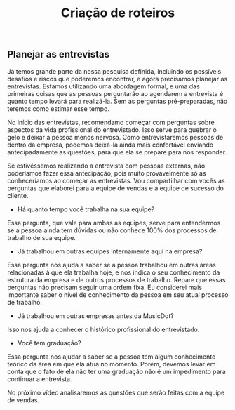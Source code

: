 <div align="center">

# Criação de roteiros

</div>

<br>

## Planejar as entrevistas

Já temos grande parte da nossa pesquisa definida, incluindo os possíveis desafios e riscos que poderemos encontrar, e agora precisamos planejar as entrevistas. Estamos utilizando uma abordagem formal, e uma das primeiras coisas que as pessoas perguntarão ao agendarem a entrevista é quanto tempo levará para realizá-la. Sem as perguntas pré-preparadas, não teremos como estimar esse tempo.

No início das entrevistas, recomendamo começar com perguntas sobre aspectos da vida profissional do entrevistado. Isso serve para quebrar o gelo e deixar a pessoa menos nervosa. Como entrevistaremos pessoas de dentro da empresa, podemos deixá-la ainda mais confortável enviando antecipadamente as questões, para que ela se prepare para nos responder. 

Se estivéssemos realizando a entrevista com pessoas externas, não poderíamos fazer essa antecipação, pois muito provavelmente só as conheceríamos ao começar as entrevistas. Vou compartilhar com vocês as perguntas que elaborei para a equipe de vendas e a equipe de sucesso do cliente.

* Há quanto tempo você trabalha na sua equipe?

Essa pergunta, que vale para ambas as equipes, serve para entendermos se a pessoa ainda tem dúvidas ou não conhece 100% dos processos de trabalho de sua equipe.

* Já trabalhou em outras equipes internamente aqui na empresa?

Essa pergunta nos ajuda a saber se a pessoa trabalhou em outras áreas relacionadas à que ela trabalha hoje, e nos indica o seu conhecimento da estrutura da empresa e de outros processos de trabalho. Repare que essas perguntas não precisam seguir uma ordem fixa. Eu considerei mais importante saber o nível de conhecimento da pessoa em seu atual processo de trabalho.

* Já trabalhou em outras empresas antes da MusicDot?

Isso nos ajuda a conhecer o histórico profissional do entrevistado.

* Você tem graduação?

Essa pergunta nos ajudar a saber se a pessoa tem algum conhecimento teórico da área em que ela atua no momento. Porém, devemos levar em conta que o fato de ela não ter uma graduação não é um impedimento para continuar a entrevista. 

No próximo vídeo analisaremos as questões que serão feitas com a equipe de vendas.